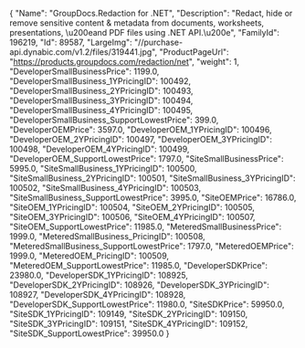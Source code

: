 {
    "Name": "GroupDocs.Redaction for .NET",
    "Description": "Redact, hide or remove sensitive content & metadata from documents, worksheets, presentations, \u200eand PDF files using .NET API.\u200e",
    "FamilyId": 196219,
    "Id": 89587,
    "LargeImg": "//purchase-api.dynabic.com/v1.2/files/319441.jpg",
    "ProductPageUrl": "https://products.groupdocs.com/redaction/net",
    "weight": 1,
    "DeveloperSmallBusinessPrice": 1199.0,
    "DeveloperSmallBusiness_1YPricingID": 100492,
    "DeveloperSmallBusiness_2YPricingID": 100493,
    "DeveloperSmallBusiness_3YPricingID": 100494,
    "DeveloperSmallBusiness_4YPricingID": 100495,
    "DeveloperSmallBusiness_SupportLowestPrice": 399.0,
    "DeveloperOEMPrice": 3597.0,
    "DeveloperOEM_1YPricingID": 100496,
    "DeveloperOEM_2YPricingID": 100497,
    "DeveloperOEM_3YPricingID": 100498,
    "DeveloperOEM_4YPricingID": 100499,
    "DeveloperOEM_SupportLowestPrice": 1797.0,
    "SiteSmallBusinessPrice": 5995.0,
    "SiteSmallBusiness_1YPricingID": 100500,
    "SiteSmallBusiness_2YPricingID": 100501,
    "SiteSmallBusiness_3YPricingID": 100502,
    "SiteSmallBusiness_4YPricingID": 100503,
    "SiteSmallBusiness_SupportLowestPrice": 3995.0,
    "SiteOEMPrice": 16786.0,
    "SiteOEM_1YPricingID": 100504,
    "SiteOEM_2YPricingID": 100505,
    "SiteOEM_3YPricingID": 100506,
    "SiteOEM_4YPricingID": 100507,
    "SiteOEM_SupportLowestPrice": 11985.0,
    "MeteredSmallBusinessPrice": 1999.0,
    "MeteredSmallBusiness_PricingID": 100508,
    "MeteredSmallBusiness_SupportLowestPrice": 1797.0,
    "MeteredOEMPrice": 1999.0,
    "MeteredOEM_PricingID": 100509,
    "MeteredOEM_SupportLowestPrice": 11985.0,
    "DeveloperSDKPrice": 23980.0,
    "DeveloperSDK_1YPricingID": 108925,
    "DeveloperSDK_2YPricingID": 108926,
    "DeveloperSDK_3YPricingID": 108927,
    "DeveloperSDK_4YPricingID": 108928,
    "DeveloperSDK_SupportLowestPrice": 11980.0,
    "SiteSDKPrice": 59950.0,
    "SiteSDK_1YPricingID": 109149,
    "SiteSDK_2YPricingID": 109150,
    "SiteSDK_3YPricingID": 109151,
    "SiteSDK_4YPricingID": 109152,
    "SiteSDK_SupportLowestPrice": 39950.0
}